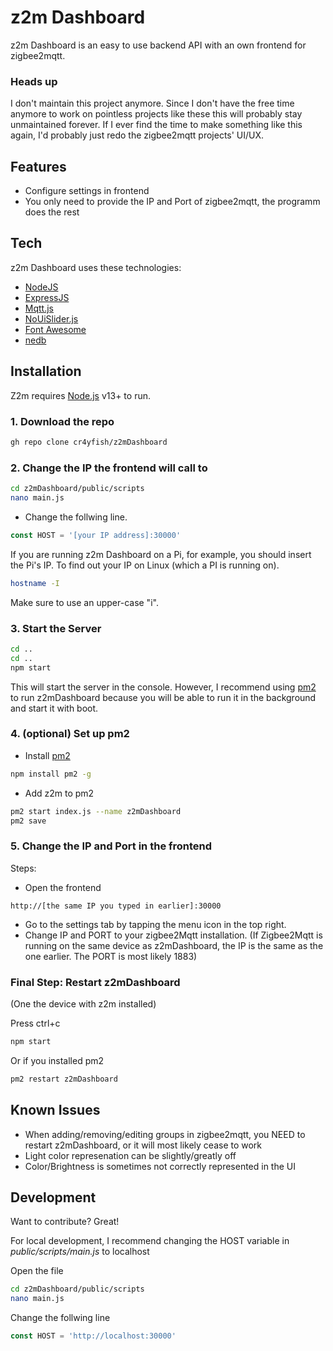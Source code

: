 # z2m Dashboard
z2m Dashboard is an easy to use backend API with an own frontend for zigbee2mqtt.

### Heads up
I don't maintain this project anymore.
Since I don't have the free time anymore to work on pointless projects like these this will probably stay unmaintained forever.
If I ever find the time to make something like this again, I'd probably just redo the zigbee2mqtt projects' UI/UX.

## Features

- Configure settings in frontend
- You only need to provide the IP and Port of zigbee2mqtt, the programm does the rest

## Tech

z2m Dashboard uses these technologies:

- [NodeJS]
- [ExpressJS]
- [Mqtt.js]
- [NoUiSlider.js]
- [Font Awesome]
- [nedb]

## Installation

Z2m requires [Node.js](https://nodejs.org/) v13+ to run.

### 1. Download the repo

```sh
gh repo clone cr4yfish/z2mDashboard
```

### 2. Change the IP the frontend will call to
```sh
cd z2mDashboard/public/scripts
nano main.js
```
- Change the follwing line.

```js
const HOST = '[your IP address]:30000'
```
If you are running z2m Dashboard on a Pi, for example, you should insert the Pi's IP.
To find out your IP on Linux (which a PI is running on).
```sh
hostname -I
```
Make sure to use an upper-case "i".

### 3. Start the Server

```sh
cd ..
cd ..
npm start
```

This will start the server in the console. However, I recommend using [pm2] to run z2mDashboard because you will be able to run it in the background and start it with boot.

### 4. (optional) Set up pm2
- Install [pm2]
```sh
npm install pm2 -g
```
- Add z2m to pm2
```sh
pm2 start index.js --name z2mDashboard
pm2 save
```

### 5. Change the IP and Port in the frontend
Steps:
- Open the frontend
```web
http://[the same IP you typed in earlier]:30000
```
- Go to the settings tab by tapping the menu icon in the top right.
- Change IP and PORT to your zigbee2Mqtt installation.
(If Zigbee2Mqtt is running on the same device as z2mDashboard, the IP is the same as the one earlier. The PORT is most likely 1883)

### Final Step: Restart z2mDashboard
(One the device with z2m installed)

Press ctrl+c
```sh
npm start
```

Or if you installed pm2
```sh
pm2 restart z2mDashboard
```

## Known Issues
- When adding/removing/editing groups in zigbee2mqtt, you NEED to restart z2mDashboard, or it will most likely cease to work
- Light color represenation can be slightly/greatly off
- Color/Brightness is sometimes not correctly represented in the UI

## Development

Want to contribute? Great!

For local development, I recommend changing the HOST variable in *public/scripts/main.js* to localhost

Open the file
```sh
cd z2mDashboard/public/scripts
nano main.js
```
Change the follwing line
```js
const HOST = 'http://localhost:30000'
```

[NodeJS]: <https://nodejs.org/>
[ExpressJS]: <https://expressjs.com/>
[Mqtt.js]: <https://github.com/mqttjs/MQTT.js>
[NoUiSlider.js]: <https://refreshless.com/nouislider/>
[Font Awesome]: <https://fontawesome.com/>
[nedb]: <https://github.com/seald/nedb>
[pm2]: <https://pm2.keymetrics.io/>
